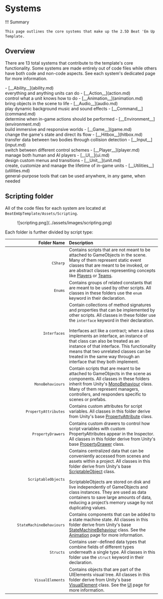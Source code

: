 # Systems

!!! Summary

    This page outlines the core systems that make up the 2.5D Beat 'Em Up Template.

## Overview

There are 13 total systems that contribute to the template's core functionality. Some systems are made entirely out of code files while others have both code and non-code aspects. See each system's dedicated page for more information.

<div class="grid cards" markdown>
- [__Ability__](ability.md)<br>everything and anything units can do
- [__Action__](action.md)<br>control what a unit knows how to do
- [__Animation__](animation.md)<br>bring objects in the scene to life
- [__Audio__](audio.md)<br>play dynamic background music and sound effects
- [__Command__](command.md)<br>determine when in-game actions should be performed
- [__Environment__](environment.md)<br>build immersive and responsive worlds
- [__Game__](game.md)<br>change the game's state and direct its flow
- [__Hitbox__](hitbox.md)<br>transfer data between two bodies through collision detection
- [__Input__](input.md)<br>switch between different control schemes
- [__Player__](player.md)<br>manage both human and AI players
- [__UI__](ui.md)<br>design custom menus and transitions
- [__Unit__](unit.md)<br>create, customize and manage the lifetime of in-game units
- [__Utilities__](utilities.md)<br>general-purpose tools that can be used anywhere, in any game, when needed
</div>

## Scripting folder

All of the code files for each system are located at `BeatEmUpTemplate/Assets/Scripting`.

<figure markdown="span">
    ![scripting.png](../assets/images/scripting.png)
</figure>

Each folder is further divided by script type:

| <div style="width:190px" /> Folder Name | Description                          |
| ---------------: | :----------------------------------- |
| `CSharp`            | Contains scripts that are not meant to be attached to GameObjects in the scene. Many of them represent static event classes that are meant to be invoked, or are abstract classes representing concepts like [Players](player.md#players) or [Teams](unit.md#teams). |
| `Enums`            | Contains groups of related constants that are meant to be used by other scripts. All classes in these folders use the `enum` keyword in their declaration. |
| `Interfaces`            | Contain collections of method signatures and properties that can be implemented by other scripts. All classes in these folder use the `interface` keyword in their declaration.<br><br>Interfaces act like a contract; when a class implements an interface, an instance of that class can also be treated as an instance of that interface. This functionality means that two unrelated classes can be treated in the same way through an interface that they both implement. |
| `MonoBehaviours`            | Contain scripts that are meant to be attached to GameObjects in the scene as components. All classes in these folders inherit from Unity's [MonoBehaviour](https://docs.unity3d.com/6000.0/Documentation/Manual/class-MonoBehaviour.html) class. Many of them represent managers, controllers, and responders specific to scenes or prefabs. |
| `PropertyAttributes`            | Contains custom attributes for script variables. All classes in this folder derive from Unity's base [PropertyAttribute](https://docs.unity3d.com/6000.0/Documentation/ScriptReference/PropertyAttribute.html) class. |
| `PropertyDrawers`            | Contains custom drawers to control how script variables with custom PropertyAttributes appear in the Inspector. All classes in this folder derive from Unity's base [PropertyDrawer](https://docs.unity3d.com/6000.0/Documentation/ScriptReference/PropertyDrawer.html) class. |
| `ScriptableObjects`            | Contains centralized data that can be conveniently accessed from scenes and assets within a project. All classes in this folder derive from Unity's base [ScriptableObject](https://docs.unity3d.com/6000.0/Documentation/ScriptReference/ScriptableObject.html) class.<br><br>ScriptableObjects are stored on disk and live independently of GameObjects and class instances. They are used as data containers to save large amounts of data, reducing a project’s memory usage by not duplicating values. |
| `StateMachineBehaviours`            | Contains components that can be added to a state machine state. All classes in this folder derive from Unity's base [StateMachineBehaviour](https://docs.unity3d.com/ScriptReference/StateMachineBehaviour.html) class. See the [Animation](animation.md#statemachinebehaviours) page for more information. |
| `Structs`            | Contains user-defined data types that combine fields of different types underneath a single type. All classes in this folder use the `struct` keyword in their declaration. |
| `VisualElements`            | Contains objects that are part of the UIElements visual tree. All classes in this folder derive from Unity's base [VisualElement](https://docs.unity3d.com/6000.0/Documentation/ScriptReference/UIElements.VisualElement.html) class. See the [UI](ui.md#visualelements) page for more information. |